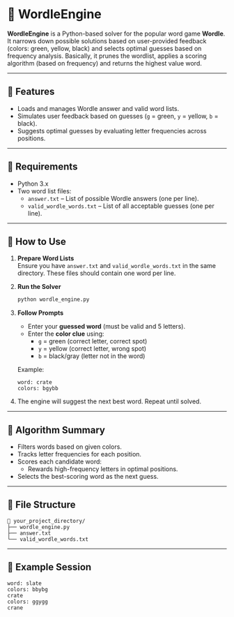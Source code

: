 # 🧠 WordleEngine

**WordleEngine** is a Python-based solver for the popular word game **Wordle**. It narrows down possible solutions based on user-provided feedback (colors: green, yellow, black) and selects optimal guesses based on frequency analysis.
Basically, it prunes the wordlist, applies a scoring algorithm (based on frequency) and returns the highest value word.

---

## 📂 Features

- Loads and manages Wordle answer and valid word lists.
- Simulates user feedback based on guesses (`g` = green, `y` = yellow, `b` = black).
- Suggests optimal guesses by evaluating letter frequencies across positions.

---

## 📄 Requirements

- Python 3.x
- Two word list files:
  - `answer.txt` – List of possible Wordle answers (one per line).
  - `valid_wordle_words.txt` – List of all acceptable guesses (one per line).

---

## 🚀 How to Use

1. **Prepare Word Lists**  
   Ensure you have `answer.txt` and `valid_wordle_words.txt` in the same directory. These files should contain one word per line.

2. **Run the Solver**  
   ```bash
   python wordle_engine.py
   ```

3. **Follow Prompts**  
   - Enter your **guessed word** (must be valid and 5 letters).
   - Enter the **color clue** using:
     - `g` = green (correct letter, correct spot)
     - `y` = yellow (correct letter, wrong spot)
     - `b` = black/gray (letter not in the word)

   Example:
   ```
   word: crate
   colors: bgybb
   ```

4. The engine will suggest the next best word. Repeat until solved.

---

## 🧠 Algorithm Summary

- Filters words based on given colors.
- Tracks letter frequencies for each position.
- Scores each candidate word:
  - Rewards high-frequency letters in optimal positions.
- Selects the best-scoring word as the next guess.

---

## 🔧 File Structure

```
📁 your_project_directory/
├── wordle_engine.py
├── answer.txt
└── valid_wordle_words.txt
```

---

## 📝 Example Session

```
word: slate
colors: bbybg
crate
colors: ggygg
crane
```
